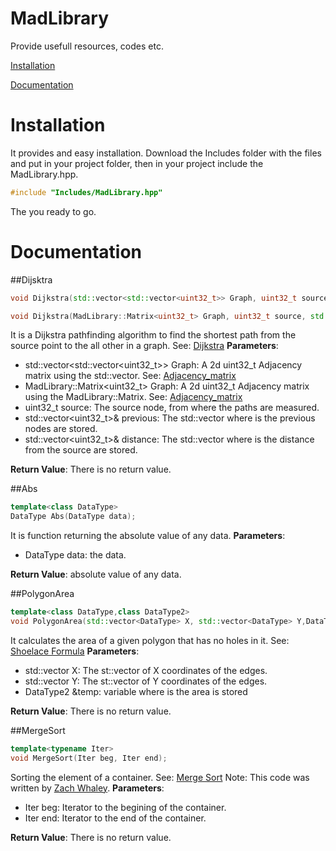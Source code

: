 # MadLibrary
 Provide usefull resources, codes etc.
 
[Installation](#Installation) 

[Documentation](#Documentation)
# Installation
 It provides and easy installation.
 Download the Includes folder with the files and put in your project folder, then in your project include the MadLibrary.hpp.
```cpp
#include "Includes/MadLibrary.hpp"
```
 The you ready to go.
# Documentation
##Dijsktra
 
```cpp
void Dijkstra(std::vector<std::vector<uint32_t>> Graph, uint32_t source, std::vector<uint32_t>& previous, std::vector<uint32_t>& distance);

void Dijkstra(MadLibrary::Matrix<uint32_t> Graph, uint32_t source, std::vector<uint32_t>& previous, std::vector<uint32_t>& distance);
```
It is a Dijkstra pathfinding algorithm to find the shortest path from the source point to the all other in a graph.
See: [Dijkstra](https://en.wikipedia.org/wiki/Dijkstra%27s_algorithm)
__Parameters__:
- std::vector<std::vector<uint32_t>> Graph: A 2d uint32_t Adjacency matrix using the std::vector. See: [Adjacency_matrix](https://en.wikipedia.org/wiki/Adjacency_matrix)
- MadLibrary::Matrix<uint32_t> Graph: A 2d uint32_t Adjacency matrix using the MadLibrary::Matrix. See: [Adjacency_matrix](https://en.wikipedia.org/wiki/Adjacency_matrix)
- uint32_t source: The source node, from where the paths are measured.
- std::vector<uint32_t>& previous: The std::vector where is the previous nodes are stored.
- std::vector<uint32_t>& distance: The std::vector where is the distance from the source are stored.

__Return Value__:
    There is no return value.
    
 ##Abs
```cpp
template<class DataType>
DataType Abs(DataType data);
```
It is function returning the absolute value of any data.
__Parameters__:
- DataType data: the data.

__Return Value__:
    absolute value of any data.
    
##PolygonArea
```cpp
template<class DataType,class DataType2>
void PolygonArea(std::vector<DataType> X, std::vector<DataType> Y,DataType2 &temp);
```
It calculates the area of a given polygon that has no holes in it.
See: [Shoelace Formula](https://en.wikipedia.org/wiki/Shoelace_formula)
__Parameters__:
- std::vector<DataType> X: The st::vector of X coordinates of the edges.
- std::vector<DataType> Y: The st::vector of Y coordinates of the edges.
- DataType2 &temp: variable where is the area is stored

__Return Value__:
    There is no return value.

    
##MergeSort
```cpp
template<typename Iter>
void MergeSort(Iter beg, Iter end);
```
Sorting the element of a container.
See: [Merge Sort](https://en.wikipedia.org/wiki/Merge_sort)
Note: This code was written by [Zach Whaley](https://github.com/zachwhaley).
__Parameters__:
- Iter beg: Iterator to the begining of the container.
- Iter end: Iterator to the end of the container.

__Return Value__:
    There is no return value.

    
